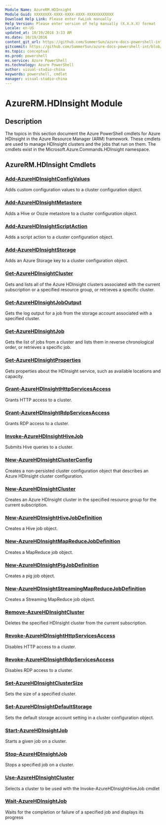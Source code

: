 ```yaml
---
Module Name: AzureRM.HDInsight
Module Guid: XXXXXXXX-XXXX-XXXX-XXXX-XXXXXXXXXXXX
Download Help Link: Please enter FwLink manually
Help Version: Please enter version of help manually (X.X.X.X) format
Locale: en-US
updated_at: 10/19/2016 3:33 AM
ms.date: 10/19/2016
content_git_url: https://github.com/SummerSun/azure-docs-powershell-int/blob/master/azureps-cmdlets-docs/ResourceManager/AzureRM.HDInsight/v0.9.8/AzureRM.HDInsight.md
gitcommit: https://github.com/SummerSun/azure-docs-powershell-int/blob/c0d1e448da01261236e9ece01ca5c2a98effbf31/azureps-cmdlets-docs/ResourceManager/AzureRM.HDInsight/v0.9.8/AzureRM.HDInsight.md
ms.topic: conceptual
ms.prod: powershell
ms.service: Azure PowerShell
ms.technology: Azure PowerShell
author: visual-studio-china
keywords: powershell, cmdlet
manager: visual-studio-china
---
```


# AzureRM.HDInsight Module
## Description
The topics in this section document the Azure PowerShell cmdlets for Azure HDInsight in the Azure Resource Manager (ARM) framework. These cmdlets are used to manage HDInsight clusters and the jobs that run on them. The cmdlets exist in the Microsoft.Azure.Commands.HDInsight namespace.

## AzureRM.HDInsight Cmdlets
### [Add-AzureHDInsightConfigValues](.\Add-AzureHDInsightConfigValues.md)
Adds custom configuration values to a cluster configuration object.


### [Add-AzureHDInsightMetastore](.\Add-AzureHDInsightMetastore.md)
Adds a Hive or Oozie metastore to a cluster configuration object.


### [Add-AzureHDInsightScriptAction](.\Add-AzureHDInsightScriptAction.md)
Adds a script action to a cluster configuration object.


### [Add-AzureHDInsightStorage](.\Add-AzureHDInsightStorage.md)
Adds an Azure Storage key to a cluster configuration object.


### [Get-AzureHDInsightCluster](.\Get-AzureHDInsightCluster.md)
Gets and lists all of the Azure HDInsight clusters associated with the current subscription or a specified resource group, or retrieves a specific cluster.


### [Get-AzureHDInsightJobOutput](.\Get-AzureHDInsightJobOutput.md)
Gets the log output for a job from the storage account associated with a specified cluster.


### [Get-AzureHDInsightJob](.\Get-AzureHDInsightJob.md)
Gets the list of jobs from a cluster and lists them in reverse chronological order, or retrieves a specific job.


### [Get-AzureHDInsightProperties](.\Get-AzureHDInsightProperties.md)
Gets properties about the HDInsight service, such as available locations and capacity.


### [Grant-AzureHDInsightHttpServicesAccess](.\Grant-AzureHDInsightHttpServicesAccess.md)
Grants HTTP access to a cluster.


### [Grant-AzureHDInsightRdpServicesAccess](.\Grant-AzureHDInsightRdpServicesAccess.md)
Grants RDP access to a cluster.


### [Invoke-AzureHDInsightHiveJob](.\Invoke-AzureHDInsightHiveJob.md)
Submits Hive queries to a cluster.


### [New-AzureHDInsightClusterConfig](.\New-AzureHDInsightClusterConfig.md)
Creates a non-persisted cluster configuration object that describes an Azure HDInsight cluster configuration.


### [New-AzureHDInsightCluster](.\New-AzureHDInsightCluster.md)
Creates an Azure HDInsight cluster in the specified resource group for the current subscription.


### [New-AzureHDInsightHiveJobDefinition](.\New-AzureHDInsightHiveJobDefinition.md)
Creates a Hive job object.


### [New-AzureHDInsightMapReduceJobDefinition](.\New-AzureHDInsightMapReduceJobDefinition.md)
Creates a MapReduce job object.


### [New-AzureHDInsightPigJobDefinition](.\New-AzureHDInsightPigJobDefinition.md)
Creates a pig job object.


### [New-AzureHDInsightStreamingMapReduceJobDefinition](.\New-AzureHDInsightStreamingMapReduceJobDefinition.md)
Creates a Streaming MapReduce job object.


### [Remove-AzureHDInsightCluster](.\Remove-AzureHDInsightCluster.md)
Deletes the specified HDInsight cluster from the current subscription.


### [Revoke-AzureHDInsightHttpServicesAccess](.\Revoke-AzureHDInsightHttpServicesAccess.md)
Disables HTTP access to a cluster.


### [Revoke-AzureHDInsightRdpServicesAccess](.\Revoke-AzureHDInsightRdpServicesAccess.md)
Disables RDP access to a cluster.


### [Set-AzureHDInsightClusterSize](.\Set-AzureHDInsightClusterSize.md)
Sets the size of a specified cluster.


### [Set-AzureHDInsightDefaultStorage](.\Set-AzureHDInsightDefaultStorage.md)
Sets the default storage account setting in a cluster configuration object.


### [Start-AzureHDInsightJob](.\Start-AzureHDInsightJob.md)
Starts a given job on a cluster.


### [Stop-AzureHDInsightJob](.\Stop-AzureHDInsightJob.md)
Stops a specified job on a cluster.


### [Use-AzureHDInsightCluster](.\Use-AzureHDInsightCluster.md)
Selects a cluster to be used with the Invoke-AzureHDInsightHiveJob cmdlet


### [Wait-AzureHDInsightJob](.\Wait-AzureHDInsightJob.md)
Waits for the completion or failure of a specified job and displays its progress



